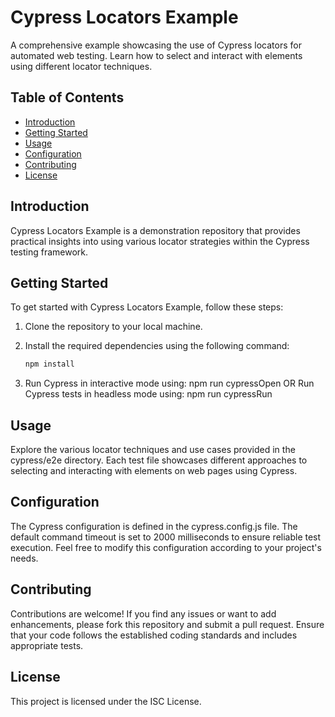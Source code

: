 # Cypress Locators Example

A comprehensive example showcasing the use of Cypress locators for automated web testing. Learn how to select and interact with elements using different locator techniques.

## Table of Contents

- [Introduction](#introduction)
- [Getting Started](#getting-started)
- [Usage](#usage)
- [Configuration](#configuration)
- [Contributing](#contributing)
- [License](#license)

## Introduction

Cypress Locators Example is a demonstration repository that provides practical insights into using various locator strategies within the Cypress testing framework. 

## Getting Started

To get started with Cypress Locators Example, follow these steps:

1. Clone the repository to your local machine.
2. Install the required dependencies using the following command:

   ```bash
   npm install
3. Run Cypress in interactive mode using:
   npm run cypressOpen
   OR
   Run Cypress tests in headless mode using:
   npm run cypressRun

## Usage

Explore the various locator techniques and use cases provided in the cypress/e2e directory. Each test file showcases different approaches to selecting and interacting with elements on web pages using Cypress.

## Configuration

The Cypress configuration is defined in the cypress.config.js file. The default command timeout is set to 2000 milliseconds to ensure reliable test execution. Feel free to modify this configuration according to your project's needs.

## Contributing
Contributions are welcome! If you find any issues or want to add enhancements, please fork this repository and submit a pull request. Ensure that your code follows the established coding standards and includes appropriate tests.

## License
This project is licensed under the ISC License.


